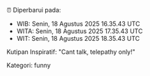 ⏰ Diperbarui pada:
- WIB: Senin, 18 Agustus 2025 16.35.43 UTC
- WITA: Senin, 18 Agustus 2025 17.35.43 UTC
- WIT: Senin, 18 Agustus 2025 18.35.43 UTC

Kutipan Inspiratif:
"Cant talk, telepathy only!"


Kategori: funny

